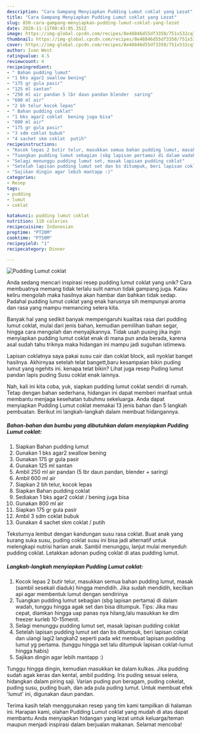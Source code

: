 ```yaml
---
description: "Cara Gampang Menyiapkan Pudding Lumut coklat yang Lezat"
title: "Cara Gampang Menyiapkan Pudding Lumut coklat yang Lezat"
slug: 850-cara-gampang-menyiapkan-pudding-lumut-coklat-yang-lezat
date: 2020-11-11T00:43:05.352Z
image: https://img-global.cpcdn.com/recipes/8e48846d55df3350/751x532cq70/pudding-lumut-coklat-foto-resep-utama.jpg
thumbnail: https://img-global.cpcdn.com/recipes/8e48846d55df3350/751x532cq70/pudding-lumut-coklat-foto-resep-utama.jpg
cover: https://img-global.cpcdn.com/recipes/8e48846d55df3350/751x532cq70/pudding-lumut-coklat-foto-resep-utama.jpg
author: Ivan West
ratingvalue: 4.5
reviewcount: 4
recipeingredient:
- " Bahan pudding lumut"
- "1 bks agar2 swallow bening"
- "175 gr gula pasir"
- "125 ml santan"
- "250 ml air pandan 5 lbr daun pandan blender  saring"
- "600 ml air"
- "2 bh telur kocok lepas"
- " Bahan pudding coklat"
- "1 bks agar2 coklat  bening juga bisa"
- "800 ml air"
- "175 gr gula pasir"
- "3 sdm coklat bubuk"
- "4 sachet skm coklat  putih"
recipeinstructions:
- "Kocok lepas 2 butir telur, masukkan semua bahan pudding lumut, masak (sambil sesekali diaduk) hingga mendidih. Jika sudah mendidih, kecilkan api agar membentuk lumut dengan sendirinya"
- "Tuangkan pudding lumut sebagian (sbg lapisan pertama) di dalam wadah, tunggu hingga agak set dan bisa ditumpuk. Tips: Jika mau cepat, diamkan hingga uap panas nya hilang,lalu masukkan ke dlm freezer kurleb 10-15menit."
- "Selagi menunggu pudding lumut set, masak lapisan pudding coklat"
- "Setelah lapisan pudding lumut set dan bs ditumpuk, beri lapisan coklat dan ulangi lagi2 langkah2 seperti pada wkt membuat lapisan pudding lumut yg pertama. (tunggu hingga set lalu ditumpuk lapisan coklat-lumut hingga habis)"
- "Sajikan dingin agar lebih mantapp :)"
categories:
- Resep
tags:
- pudding
- lumut
- coklat

katakunci: pudding lumut coklat 
nutrition: 118 calories
recipecuisine: Indonesian
preptime: "PT20M"
cooktime: "PT50M"
recipeyield: "1"
recipecategory: Dinner

---
```



![Pudding Lumut coklat](https://img-global.cpcdn.com/recipes/8e48846d55df3350/751x532cq70/pudding-lumut-coklat-foto-resep-utama.jpg)

Anda sedang mencari inspirasi resep pudding lumut coklat yang unik? Cara membuatnya memang tidak terlalu sulit namun tidak gampang juga. Kalau keliru mengolah maka hasilnya akan hambar dan bahkan tidak sedap. Padahal pudding lumut coklat yang enak harusnya sih mempunyai aroma dan rasa yang mampu memancing selera kita.

Banyak hal yang sedikit banyak mempengaruhi kualitas rasa dari pudding lumut coklat, mulai dari jenis bahan, kemudian pemilihan bahan segar, hingga cara mengolah dan menyajikannya. Tidak usah pusing jika ingin menyiapkan pudding lumut coklat enak di mana pun anda berada, karena asal sudah tahu triknya maka hidangan ini mampu jadi suguhan istimewa.

Lapisan coklatnya saya pakai susu cair dan coklat block, asli nyoklat banget hasilnya. Akhirnyaa setelah telat bangett,baru kesampaian bikin puding lumut yang ngehits ini. kenapa telat bikin? Lihat juga resep Puding lumut pandan lapis puding Susu coklat enak lainnya.


Nah, kali ini kita coba, yuk, siapkan pudding lumut coklat sendiri di rumah. Tetap dengan bahan sederhana, hidangan ini dapat memberi manfaat untuk membantu menjaga kesehatan tubuhmu sekeluarga. Anda dapat menyiapkan Pudding Lumut coklat memakai 13 jenis bahan dan 5 langkah pembuatan. Berikut ini langkah-langkah dalam membuat hidangannya.

<!--inarticleads1-->

##### Bahan-bahan dan bumbu yang dibutuhkan dalam menyiapkan Pudding Lumut coklat:

1. Siapkan  Bahan pudding lumut
1. Gunakan 1 bks agar2 swallow bening
1. Gunakan 175 gr gula pasir
1. Gunakan 125 ml santan
1. Ambil 250 ml air pandan (5 lbr daun pandan, blender + saring)
1. Ambil 600 ml air
1. Siapkan 2 bh telur, kocok lepas
1. Siapkan  Bahan pudding coklat
1. Sediakan 1 bks agar2 coklat / bening juga bisa
1. Gunakan 800 ml air
1. Siapkan 175 gr gula pasir
1. Ambil 3 sdm coklat bubuk
1. Gunakan 4 sachet skm coklat / putih


Teksturnya lembut dengan kandungan susu rasa coklat. Buat anak yang kurang suka susu, puding coklat susu ini bisa jadi alternatif untuk melengkapi nutrisi harian anak. Sambil menunggu, lanjut mulai menyeduh pudding coklat. Letakkan adonan puding coklat di atas pudding lumut. 

<!--inarticleads2-->

##### Langkah-langkah menyiapkan Pudding Lumut coklat:

1. Kocok lepas 2 butir telur, masukkan semua bahan pudding lumut, masak (sambil sesekali diaduk) hingga mendidih. Jika sudah mendidih, kecilkan api agar membentuk lumut dengan sendirinya
1. Tuangkan pudding lumut sebagian (sbg lapisan pertama) di dalam wadah, tunggu hingga agak set dan bisa ditumpuk. Tips: Jika mau cepat, diamkan hingga uap panas nya hilang,lalu masukkan ke dlm freezer kurleb 10-15menit.
1. Selagi menunggu pudding lumut set, masak lapisan pudding coklat
1. Setelah lapisan pudding lumut set dan bs ditumpuk, beri lapisan coklat dan ulangi lagi2 langkah2 seperti pada wkt membuat lapisan pudding lumut yg pertama. (tunggu hingga set lalu ditumpuk lapisan coklat-lumut hingga habis)
1. Sajikan dingin agar lebih mantapp :)


Tunggu hingga dingin, kemudian masukkan ke dalam kulkas. Jika pudding sudah agak keras dan kental, ambil pudding. Iris puding sesuai selera, hidangkan dalam piring saji. Varian puding pun beragam, puding cokelat, puding susu, puding buah, dan ada pula puding lumut. Untuk membuat efek &#39;lumut&#39; ini, digunakan daun pandan. 

Terima kasih telah menggunakan resep yang tim kami tampilkan di halaman ini. Harapan kami, olahan Pudding Lumut coklat yang mudah di atas dapat membantu Anda menyiapkan hidangan yang lezat untuk keluarga/teman maupun menjadi inspirasi dalam berjualan makanan. Selamat mencoba!
